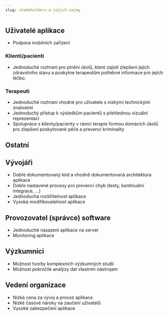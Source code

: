 ```yaml
---
slug: stakeholders-a-jejich-zajmy
---
```


## Uživatelé aplikace

-   Podpora mobilních zařízení

### Klienti/pacienti

-   Jednoduché rozhraní pro plnění úkolů, které zajistí zlepšení jejich
    zdravotního stavu a poskytne terapeutům potřebné informace pro jejich léčbu.

### Terapeuti

-   Jednoduché rozhraní vhodné pro uživatele s nízkými technickými znalostmi
-   Jednoduchý přístup k výsledkům pacientů s přehlednou vizuální reprezentací
-   Spolupráce s klienty/pacienty v rámci terapie formou domácích úkolů pro
    zlepšení poskytované péče a prevenci kriminality

## Ostatní

## Vývojáři

-   Dobře dokumentovaný kód a vhodně dokumentovaná architektura aplikace
-   Dobře nastavené procesy pro prevenci chyb (testy, kontinuální integrace,
    ...)
-   Jednoduchá rozšiřitelnost aplikace
-   Vysoká modifikovalelnost aplikace

## Provozovatel (správce) software

-   Jednoduché nasazení aplikace na server
-   Monitoring aplikace

## Výzkumníci

-   Možnost tvorby komplexních výzkumných studií
-   Možnost pokročilé analýzy dat vlastním nástrojem

## Vedení organizace

-   Nízká cena za vývoj a provoz aplikace
-   Nizké časové nároky na zaučení uživatelů
-   Vysoké zabezpečení aplikace
